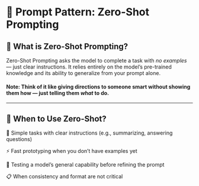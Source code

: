 # 🔁 Prompt Pattern: Zero-Shot Prompting

## 📖 What is Zero-Shot Prompting?

Zero-Shot Prompting asks the model to complete a task with *no examples* — just clear instructions. It relies entirely on the model’s pre-trained knowledge and its ability to generalize from your prompt alone.

#### Note: Think of it like giving directions to someone smart without showing them how — just telling them *what* to do.

---

## 🧠 When to Use Zero-Shot?

🧾 Simple tasks with clear instructions (e.g., summarizing, answering questions)

⚡ Fast prototyping when you don’t have examples yet

🧠 Testing a model’s general capability before refining the prompt

📋 When consistency and format are not critical
